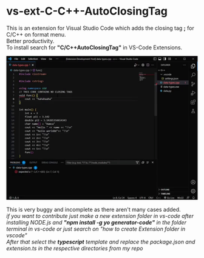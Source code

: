 # vs-ext-C-C++-AutoClosingTag

This is an extension for Visual Studio Code which adds the closing tag **;** for C/C++ on format menu.  
Better productivity.  
To install search for **"C/C++AutoClosingTag"** in VS-Code Extensions.  

![Alttext](https://github.com/humzasadiq/vs-ext-C-C--AutoClosingTag/blob/main/ezgif.com-video-to-gif.gif)  

This is very buggy and incomplete as there aren't many cases added.  
*if you want to contribute just make a new extension folder in vs-code after installing NODE.js and **"npm install -g yo generator-code"** in the folder terminal in vs-code or just search on "how to create Extension folder in vscode"*  
*After that select the **typescript** template and replace the package.json and extension.ts in the respective directories from my repo*
